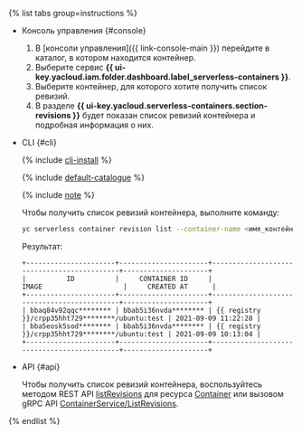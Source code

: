 {% list tabs group=instructions %}

- Консоль управления {#console}

    1. В [консоли управления]({{ link-console-main }}) перейдите в каталог, в котором находится контейнер.
    1. Выберите сервис **{{ ui-key.yacloud.iam.folder.dashboard.label_serverless-containers }}**.
    1. Выберите контейнер, для которого хотите получить список ревизий.
    1. В разделе **{{ ui-key.yacloud.serverless-containers.section-revisions }}** будет показан список ревизий контейнера и подробная информация о них.

- CLI {#cli}

    {% include [cli-install](../cli-install.md) %}

    {% include [default-catalogue](../default-catalogue.md) %}

    {% include [note](./sc-list-note.md) %}

    Чтобы получить список ревизий контейнера, выполните команду:

    ```bash
    yc serverless container revision list --container-name <имя_контейнера>
    ```

    Результат:

    ```text
    +----------------------+----------------------+--------------------------------------------+---------------------+
    |          ID          |     CONTAINER ID     |                   IMAGE                    |     CREATED AT      |
    +----------------------+----------------------+--------------------------------------------+---------------------+
    | bbaq84v92qqc******** | bbab5i36nvda******** | {{ registry }}/crpp35hht729********/ubuntu:test | 2021-09-09 11:22:28 |
    | bba5eosk5sod******** | bbab5i36nvda******** | {{ registry }}/crpp35hht729********/ubuntu:test | 2021-09-09 10:13:04 |
    +----------------------+----------------------+--------------------------------------------+---------------------+
    ```

- API {#api}

  Чтобы получить список ревизий контейнера, воспользуйтесь методом REST API [listRevisions](../../serverless-containers/containers/api-ref/Container/listRevisions.md) для ресурса [Container](../../serverless-containers/containers/api-ref/Container/index.md) или вызовом gRPC API [ContainerService/ListRevisions](../../serverless-containers/containers/api-ref/grpc/Container/listRevisions.md).

{% endlist %}